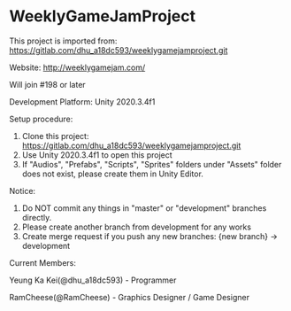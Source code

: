 # WeeklyGameJamProject

This project is imported from: https://gitlab.com/dhu_a18dc593/weeklygamejamproject.git

Website: http://weeklygamejam.com/

Will join #198 or later

Development Platform: Unity 2020.3.4f1

Setup procedure:
1. Clone this project:
https://gitlab.com/dhu_a18dc593/weeklygamejamproject.git
2. Use Unity 2020.3.4f1 to open this project
3. If "Audios", "Prefabs", "Scripts", "Sprites" folders under "Assets" folder does not exist,
please create them in Unity Editor.

Notice:
1. Do NOT commit any things in "master" or "development" branches directly.
2. Please create another branch from development for any works
3. Create merge request if you push any new branches:
{new branch} -> development

Current Members:

Yeung Ka Kei(@dhu_a18dc593) - Programmer

RamCheese(@RamCheese) - Graphics Designer / Game Designer

